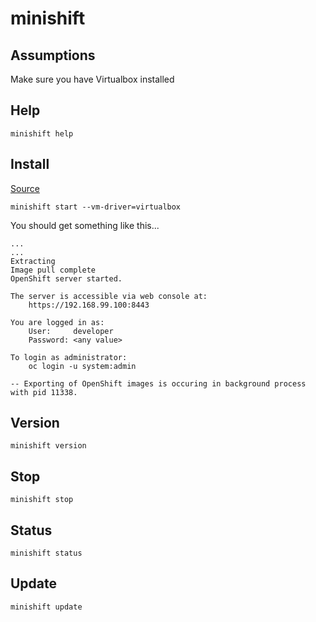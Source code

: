 # minishift

## Assumptions
Make sure you have Virtualbox installed

## Help
`minishift help`

## Install
[Source](https://docs.openshift.org/latest/minishift/getting-started/installing.html)

`minishift start --vm-driver=virtualbox`

You should get something like this...

```
...
...
Extracting
Image pull complete
OpenShift server started.

The server is accessible via web console at:
    https://192.168.99.100:8443

You are logged in as:
    User:     developer
    Password: <any value>

To login as administrator:
    oc login -u system:admin

-- Exporting of OpenShift images is occuring in background process with pid 11338.
```

## Version
`minishift version`

## Stop
`minishift stop`

## Status
`minishift status`

## Update
`minishift update`


